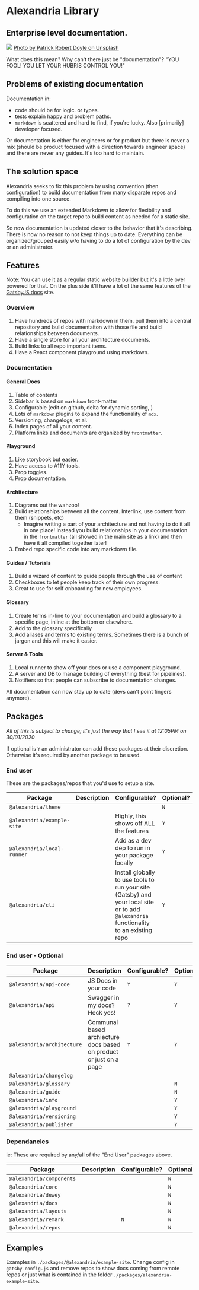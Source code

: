 # Alexandria Library

## Enterprise level documentation. 

![](./packages/_images/patrick-robert-doyle-OvXht_wi5Ew-unsplash.jpg)
[Photo by Patrick Robert Doyle on Unsplash](https://unsplash.com/photos/OvXht_wi5Ew)

What does this mean? Why can't there just be "documentation"? "YOU FOOL! YOU LET YOUR HUBRIS CONTROL YOU!"

## Problems of existing documentation

Documentation in:
* code should be for logic. or types.
* tests explain happy and problem paths.
* `markdown` is scattered and hard to find, if you're lucky. Also [primarily] developer focused.

Or documentation is either for engineers or for product but there is never a mix (should be product focused with a direction towards engineer space) and there are never any guides. It's too hard to maintain. 

## The solution space
Alexandria seeks to fix this problem by using convention (then configuration) to build documentation from many disparate repos and compiling into one source.

To do this we use an extended Markdown to allow for flexibility and configuration on the target repo to build content as needed for a static site.

So now documentation is updated closer to the behavior that it's describing. There is now no reason to not keep things up to date. Everything can be organized/grouped easily w/o having to do a lot of configuration by the dev or an administrator.

## Features
Note: You can use it as a regular static website builder but it's a little over powered for that. On the plus side it'll have a lot of the same features of the [GatsbyJS docs](https://www.gatsbyjs.org/docs) site.

### Overview
1. Have hundreds of repos with markdown in them, pull them into a central repository and build documentaiton with those file and build relationships between documents.
1. Have a single store for all your architecture documents.
1. Build links to all repo important items.
1. Have a React component playground using markdown.

### Documentation
#### General Docs
1. Table of contents
1. Sidebar is based on `markdown` front-matter
1. Configurable (edit on github, delta for dynamic sorting, )
1. Lots of `markdown` plugins to expand the functionality of `mdx`.
1. Versioning, changelogs, et al.
1. Index pages of all your content.
1. Platform links and documents are organized by `frontmatter`.

#### Playground
1. Like storybook but easier.
1. Have access to A11Y tools.
1. Prop toggles.
1. Prop documentation.

#### Architecture
1. Diagrams out the wahzoo!
1. Build relationships between all the content. Interlink, use content from them (snippets, etc)
    - Imagine writing a part of your architecture and not having to do it all in one place! Instead you build relationships in your documentation in the `frontmatter` (all showed in the main site as a link) and then have it all compiled together later!
1. Embed repo specific code into any markdown file.

#### Guides / Tutorials
1. Build a wizard of content to guide people through the use of content
1. Checkboxes to let people keep track of their own progress.
1. Great to use for self onboarding for new employees.

#### Glossary
1. Create terms in-line to your documentation and build a glossary to a specific page, inline at the bottom or elsewhere.
1. Add to the glossary specifically
1. Add aliases and terms to existing terms. Sometimes there is a bunch of jargon and this will make it easier.

#### Server & Tools
1. Local runner to show off your docs or use a component playground.
1. A server and DB to manage building of everything (best for pipelines).
1. Notifiers so that people can subscribe to documentation changes.

All documentation can now stay up to date (devs can't point fingers anymore).

## Packages
_All of this is subject to change; it's just the way that I see it at 12:05PM on 30/01/2020_

If optional is `Y` an administrator can add these packages at their discretion. Otherwise it's required by another package to be used.

### End user
These are the packages/repos that you'd use to setup a site. 

|  Package | Description | Configurable? | Optional? |
|---|---|---|---|
| `@alexandria/theme` | |   | `N` | 
| `@alexandria/example-site` | | Highly, this shows off ALL the features | `Y` | 
| `@alexandria/local-runner` | | Add as a dev dep to run in your package locally | `Y` | 
| `@alexandria/cli` | | Install globally to use tools to run your site (Gatsby) and your local site or to add `@alexandria` functionality to an existing repo  | `Y` | 

### End user - Optional
|  Package | Description | Configurable? | Optional? |
|---|---|---|---|
| `@alexandria/api-code` | JS Docs in your code | `Y`  | `Y` | 
| `@alexandria/api` | Swagger in my docs? Heck yes! | `?` | `Y` | 
| `@alexandria/architecture` | Communal based archiecture docs based on product or just on a page |  `Y` | `Y` | 
| `@alexandria/changelog` | |   |  | 
| `@alexandria/glossary` | |   | `N` | 
| `@alexandria/guide` | |   | `N` | 
| `@alexandria/info` | |   | `Y` | 
| `@alexandria/playground` | |   | `Y` | 
| `@alexandria/versioning` | |   | `Y` | 
| `@alexandria/publisher` | |   | `Y` | 

### Dependancies
ie: These are required by any/all of the "End User" packages above.

|  Package | Description | Configurable? | Optional? |
|---|---|---|---|
| `@alexandria/components` | |   | `N` | 
| `@alexandria/core` | |   | `N` | 
| `@alexandria/dewey` | |   | `N` | 
| `@alexandria/docs` | |   | `N` | 
| `@alexandria/layouts` | |   | `N` | 
| `@alexandria/remark` | |  `N` | `N` | 
| `@alexandria/repos` | |   | `N` | 

## Examples
Examples in `./packages/@alexandria/example-site`. Change config in `gatsby-config.js` and remove repos to show docs coming from remote repos or just what is contained in the folder `./packages/alexandria-example-site`.
